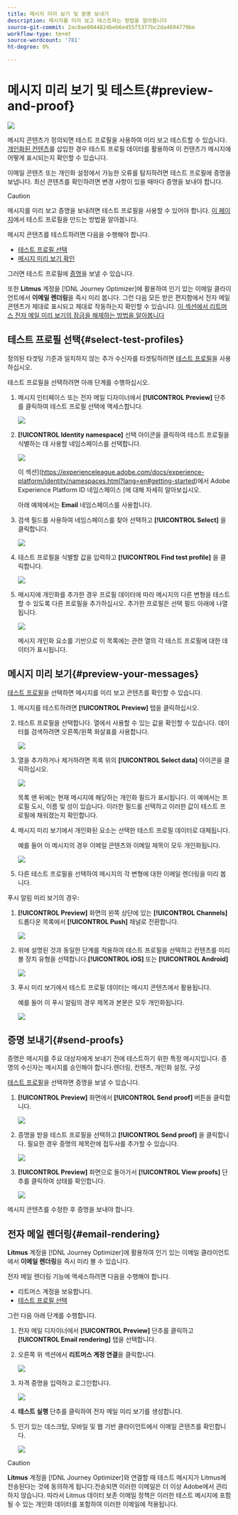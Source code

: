 ```yaml
---
title: 메시지 미리 보기 및 증명 보내기
description: 메시지를 미리 보고 테스트하는 방법을 알아봅니다
source-git-commit: 2ac0ae0044824beb6e455f5377bc2da4694779be
workflow-type: tm+mt
source-wordcount: '781'
ht-degree: 0%

---
```


# 메시지 미리 보기 및 테스트{#preview-and-proof}

![](assets/do-not-localize/badge.png)

메시지 콘텐츠가 정의되면 테스트 프로필을 사용하여 미리 보고 테스트할 수 있습니다. [개인화된 컨텐츠](personalization/personalize.md)를 삽입한 경우 테스트 프로필 데이터를 활용하여 이 컨텐츠가 메시지에 어떻게 표시되는지 확인할 수 있습니다.

이메일 콘텐츠 또는 개인화 설정에서 가능한 오류를 탐지하려면 테스트 프로필에 증명을 보냅니다. 최신 콘텐츠를 확인하려면 변경 사항이 있을 때마다 증명을 보내야 합니다.

>[!CAUTION]
>
>메시지를 미리 보고 증명을 보내려면 테스트 프로필을 사용할 수 있어야 합니다. [이 페이지](building-journeys/creating-test-profiles.md)에서 테스트 프로필을 만드는 방법을 알아봅니다.

메시지 콘텐츠를 테스트하려면 다음을 수행해야 합니다.

* [테스트 프로필 선택](#select-test-profiles)
* [메시지 미리 보기 확인](#preview-your-messages)

그러면 테스트 프로필에 [증명](#send-proofs)을 보낼 수 있습니다.

또한 **Litmus** 계정을 [!DNL Journey Optimizer]에 활용하여 인기 있는 이메일 클라이언트에서 **이메일 렌더링**&#x200B;을 즉시 미리 봅니다. 그런 다음 모든 받은 편지함에서 전자 메일 콘텐츠가 제대로 표시되고 제대로 작동하는지 확인할 수 있습니다. [이 섹션에서 리트머스 전자 메일 미리 보기의 잠금을 해제하는 방법을 알아봅니다](#email-rendering)

## 테스트 프로필 선택{#select-test-profiles}

정의된 타겟팅 기준과 일치하지 않는 추가 수신자를 타겟팅하려면 [테스트 프로필](building-journeys/creating-test-profiles.md)을 사용하십시오.

테스트 프로필을 선택하려면 아래 단계를 수행하십시오.

1. 메시지 인터페이스 또는 전자 메일 디자이너에서 **[!UICONTROL Preview]** 단추를 클릭하여 테스트 프로필 선택에 액세스합니다.

   ![](assets/email-preview-button.png)

1. **[!UICONTROL Identity namespace]** 선택 아이콘을 클릭하여 테스트 프로필을 식별하는 데 사용할 네임스페이스를 선택합니다.

   ![](assets/previewselect-namespace.png)

   이 섹션](https://experienceleague.adobe.com/docs/experience-platform/identity/namespaces.html?lang=en#getting-started)에서 Adobe Experience Platform ID 네임스페이스 [에 대해 자세히 알아보십시오.

   아래 예제에서는 **Email** 네임스페이스를 사용합니다.

1. 검색 필드를 사용하여 네임스페이스를 찾아 선택하고 **[!UICONTROL Select]** 을 클릭합니다.

   ![](assets/preview-email-namespace.png)

1. 테스트 프로필을 식별할 값을 입력하고 **[!UICONTROL Find test profile]** 을 클릭합니다.

   ![](assets/preview-identity-value.png)

1. 메시지에 개인화를 추가한 경우 프로필 데이터에 따라 메시지의 다른 변형을 테스트할 수 있도록 다른 프로필을 추가하십시오. 추가한 프로필은 선택 필드 아래에 나열됩니다.

   ![](assets/preview-profile-list.png)

   메시지 개인화 요소를 기반으로 이 목록에는 관련 열의 각 테스트 프로필에 대한 데이터가 표시됩니다.

## 메시지 미리 보기{#preview-your-messages}

[테스트 프로필](#select-test-profiles)을 선택하면 메시지를 미리 보고 콘텐츠를 확인할 수 있습니다.

1. 메시지를 테스트하려면 **[!UICONTROL Preview]** 탭을 클릭하십시오.

1. 테스트 프로필을 선택합니다. 열에서 사용할 수 있는 값을 확인할 수 있습니다. 데이터를 검색하려면 오른쪽/왼쪽 화살표를 사용합니다.

   ![](assets/preview-tab-select-profile.png)

1. 열을 추가하거나 제거하려면 목록 위의 **[!UICONTROL Select data]** 아이콘을 클릭하십시오.

   ![](assets/preview-select-data.png)

   목록 맨 뒤에는 현재 메시지에 해당하는 개인화 필드가 표시됩니다. 이 예에서는 프로필 도시, 이름 및 성이 있습니다. 이러한 필드를 선택하고 이러한 값이 테스트 프로필에 채워졌는지 확인합니다.

1. 메시지 미리 보기에서 개인화된 요소는 선택한 테스트 프로필 데이터로 대체됩니다.

   예를 들어 이 메시지의 경우 이메일 콘텐츠와 이메일 제목이 모두 개인화됩니다.

   ![](assets/preview-test-profile.png)

1. 다른 테스트 프로필을 선택하여 메시지의 각 변형에 대한 이메일 렌더링을 미리 봅니다.

푸시 알림 미리 보기의 경우:

1. **[!UICONTROL Preview]** 화면의 왼쪽 상단에 있는 **[!UICONTROL Channels]** 드롭다운 목록에서 **[!UICONTROL Push]** 채널로 전환합니다.

   ![](assets/preview-select-channel.png)

1. 위에 설명된 것과 동일한 단계를 적용하여 테스트 프로필을 선택하고 컨텐츠를 미리 볼 장치 유형을 선택합니다.**[!UICONTROL iOS]** 또는 **[!UICONTROL Android]**

   ![](assets/preview-iOS.png)

1. 푸시 미리 보기에서 테스트 프로필 데이터는 메시지 콘텐츠에서 활용됩니다.

   예를 들어 이 푸시 알림의 경우 제목과 본문은 모두 개인화됩니다.

   ![](assets/preview-android.png)

## 증명 보내기{#send-proofs}

증명은 메시지를 주요 대상자에게 보내기 전에 테스트하기 위한 특정 메시지입니다. 증명의 수신자는 메시지를 승인해야 합니다.렌더링, 컨텐츠, 개인화 설정, 구성

[테스트 프로필](#select-test-profiles)을 선택하면 증명을 보낼 수 있습니다.

1. **[!UICONTROL Preview]** 화면에서 **[!UICONTROL Send proof]** 버튼을 클릭합니다.

   ![](assets/send-proof-button.png)

1. 증명을 받을 테스트 프로필을 선택하고 **[!UICONTROL Send proof]** 을 클릭합니다. 필요한 경우 증명의 제목란에 접두사를 추가할 수 있습니다.

   ![](assets/send-proof-select.png)

1. **[!UICONTROL Preview]** 화면으로 돌아가서 **[!UICONTROL View proofs]** 단추를 클릭하여 상태를 확인합니다.

   ![](assets/send-proof-view.png)

메시지 콘텐츠를 수정한 후 증명을 보내야 합니다.

## 전자 메일 렌더링{#email-rendering}

**Litmus** 계정을 [!DNL Journey Optimizer]에 활용하여 인기 있는 이메일 클라이언트에서 **이메일 렌더링**&#x200B;을 즉시 미리 볼 수 있습니다.

전자 메일 렌더링 기능에 액세스하려면 다음을 수행해야 합니다.

* 리트머스 계정을 보유합니다.
* [테스트 프로필 선택](#select-test-profiles)

그런 다음 아래 단계를 수행합니다.

1. 전자 메일 디자이너에서 **[!UICONTROL Preview]** 단추를 클릭하고 **[!UICONTROL Email rendering]** 탭을 선택합니다.

1. 오른쪽 위 섹션에서 **리트머스 계정 연결**&#x200B;을 클릭합니다.

   ![](assets/email-rendering-litmus.png)

1. 자격 증명을 입력하고 로그인합니다.

   ![](assets/email-rendering-credentials.png)

1. **테스트 실행** 단추를 클릭하여 전자 메일 미리 보기를 생성합니다.

1. 인기 있는 데스크탑, 모바일 및 웹 기반 클라이언트에서 이메일 콘텐츠를 확인합니다.

   ![](assets/email-rendering-previews.png)

>[!CAUTION]
>
>**Litmus** 계정을 [!DNL Journey Optimizer]와 연결할 때 테스트 메시지가 Litmus에 전송된다는 것에 동의하게 됩니다.전송되면 이러한 이메일은 더 이상 Adobe에서 관리하지 않습니다. 따라서 Litmus 데이터 보존 이메일 정책은 이러한 테스트 메시지에 포함될 수 있는 개인화 데이터를 포함하여 이러한 이메일에 적용됩니다.

